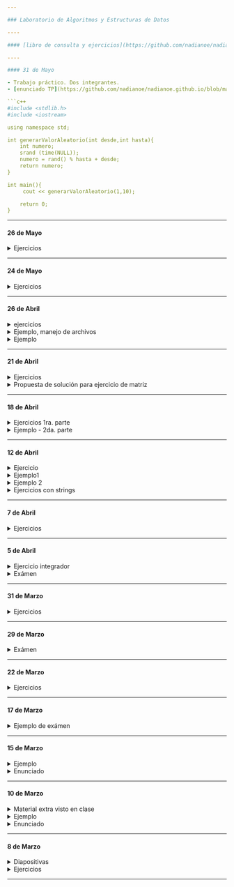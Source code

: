 ```yaml
---

### Laboratorio de Algoritmos y Estructuras de Datos

----

#### [libro de consulta y ejercicios](https://github.com/nadianoe/nadianoe.github.io/blob/master/laboratorio4to/Nell%20Dale_%20Chip%20Weems%20-%20Programaci%C3%B3n%20y%20resoluci%C3%B3n%20de%20problemas%20con%20C++-McGraw%20Hill%20(2007).pdf)

----

#### 31 de Mayo

- Trabajo práctico. Dos integrantes.
- [enunciado TP](https://github.com/nadianoe/nadianoe.github.io/blob/main/Trabajo%20Pr%C3%A1ctico%20N%C2%B01.pdf)

```c++
#include <stdlib.h>
#include <iostream>

using namespace std;

int generarValorAleatorio(int desde,int hasta){
    int numero;
    srand (time(NULL));
    numero = rand() % hasta + desde;
    return numero;
}

int main(){
     cout << generarValorAleatorio(1,10);

    return 0;
}
```

-----

#### 26 de Mayo

<details>
	<summary> Ejercicios </summary>
	
1. Crear uyna función que reciba como parámetro un nombre de archivo, una extensión y
luego retorne un string que contenga el contenido del archivo indicado.
	
</details>

-----

#### 24 de Mayo

<details> 
	<summary> Ejercicios </summary>

1. Crear una función que reciba como partámetros un char y un numero entero que representa una cantidad de líneas
   y deberá imprimir lo siguiente:
```
1. $
2. $$
3. $$$
...
```

```
2. Crear una funciòn que reciba un string y retorne un nuevo string compuesto por aquellos caracteres que
   tienen asociado un índice par.
3. Crear una funciòn que reciba un string y retorne un nuevo string compuesto por aquellos caracteres que
   tienen asociado un índice impar.
4. Crear una función que reciba un string y luego imprima cada tipo de letra que lo compone con su respectiva
   cantidad. Ejemplo: si se ingresa la palabra "ala", se imprimirá:
  ```
  cantidad de letra a: 2
  cantidad de letra l: 1
 ```	
	
</details>

------

#### 19 de Mayo

<details>
	<summary> Enunciado </summary>
	
1. Crear una función que reciba como parámetro un número y luego lo
   imprima 50 veces.
	
2. Crear una función que reciba como parámetro dos números y luego retorne
   el resultado de la siguiente operación:
```
	(( x^2 + x^3) / 3) + y^4 
```
3. Crear una función que reciba como parámetro un número mayor a cero y luego
   retornee la cantidad de múltiplos de 3 que existen desde el número -1000
   hasta el número ingresado.
4. Crear una función que reciba como parámetro un carácter (variable de tipo char) 
   y luego indique si el char recibido es vocal o no lo es. Para realizar esto,
   deberá retornar una variable de tipo bool.
5. Crear una función que reciba una palabra y luego retorne la cantidad de vocales que 
   contiene la palabra recibida.
	
</details>

-------

#### 17 de Mayo

<details>
	<summary> Enunciado </summary>
	
1. Realizar una función que muestre el siguiente menú y realice las siguientes operaciones:
```
1. Suma
2. Resta
3. Multiplicación
4. División
5. Salir
```
	
2. Realizar una función que reciba dos valores: horas y minutos y
muestre por pantalla cuánto tiempo falta para las 12:05 hs.
	
3. Realizar una función que reciba como argumento dos números. Uno de los números
   representará la base de una potencia; el otro, representará el exponente de una
   potencia. La función deberá retornar el valor de la potencia correspondiente.
   Utilizar un ciclo para las repetitivas multiplicaciones.

4. Realizar una función que reciba una cadena de texto y un
carácter. La función debe añadir al final de la cadena el carácter
enviado.
	
5. Realizar una función que reciba 3 números y luego retorne el número màs grande
   recibido.
   
6. Realizar un programa que reciba dos números correspondientes a la cantidad
   de filas y de columnas de una matriz, luego se deberá imprimir por consola
   una matriz de símbolos '@' teniendo en cuanta las dimensiones indicadas.
	
</details>

-----

#### 10 de Mayo

<details>
	<summary> Enunciado 2 </summary>

- Con respecto al enunciado anterior, realizar:
	
1. Crear un programa que escriba el resultado del punto 1 en un archivo llamado "tablasDel1Al10.txt".
2. Crear un programa que escriba en un archivo el resultado del ejercicio 3 para 5 nombres recibidos por consola.
   Todos los resultados deberàn estar en el mismo archivo.
3. Crear un programa que lea el archivo del punto anterior y luego imprimir la cantidad de letras "a" presentes
   en todo el archivo.
4. Crear un programa que sirva para registrar datos de personas. Se deberán pedir: nombre, apellido y edad.
Cada registro debrà estar escrito en un renglòn distinto y cada dato deberá estar separado por una coma.
El archivo deberá llamarse "datosDePersonas.csv".
</details>

<details> 
	<summary> Enunciado </summary>
	
------

### Laboratoria de algoritmos y estructuras de datos

#### Enunciado 10 de Mayo del año 2022

--------------

- Recuerde que los nombres de variables deben tener nombres
declarativos.

1. Crear un programa que imprima por consola las tablas
de multiplicación del 1 al 10 con el siguiente formato:
```
1 x 1 = 1
1 x 2 = 2
1 x 3 = 3
...

2 x 1 = 2
2 x 2 = 4
2 x 3 = 6
...

3 x 1 = 3
3 x 2 = 6
3 x 3 = 9
...

...

...

10 x 1 = 10
10 x 2 = 20
...
```

2. Crear un programa que reciba por consola un número positivo y luego
imprima por consola los números desde el 1 hasta el número recibido.

3. Crear un programa que reciba por consola un nombre y luego enumere
sus letras con el siguiente formato:
```
Nombre ingresado: Gloria.

Letras:

1° letra con índice 0 -> G
2° letra con índice 1 -> l
3° letra con índice 2 -> o
4° letra con índice 3 -> r
5° letra con índice 4 -> i
6° letra con índice 5 -> a
```

4. Crear un programa que reciba una palabra e imprima sólo
los caractéres con índices pares uno abajo del otro.

5. Teniendo en cuenta el siguiente programa,
``` c++
    string palabra;
    cin >> palabra;
    
    char primerLetra = palabra[0];
    char segundaLetra = palabra[1];
    
    string concatenacion = "";
    concatenacion = concatenacion + primerLetra;
    concatenacion = concatenacion + segundaLetra; 
```
modificarlo para que, mediante la concatenación, genere un
string que contenga la segunda mitad de las letras de la palabra
recibida y luego la imprima.

Por ejemplo, si se recibe la palabra "abecedario", deberá imprimir
el string "dario".

En caso de palabras con una cantidad de letras impar, deberá imprimir
las últimas 3 letras.

Además, la palabra recbida deberá tener más de 7 letras. En caso de
que no las contenga, deberá imprimir un mensaje pidiendo que 
ingrese una nueva palabra.

En caso de que el usuario ingrese "fin", el programa deberá finalizar.

</details>

------

#### 26 de Abril

<details>
	<summary> ejercicios </summary>
	
1. Crear un archivo y agregarle un contenido a elección.
Realizar un programa en el cual el usuario ingrese por consola el
nombre de un archivo a abrir, lo lea completamente e imprima su
información tal cual está escrita, por pantalla.
	
2. Pedir a un usuario 3 nombres y 3 números. Luego, escribir un
archivo con la cantidad de repeticiones correspondientes a cada número
recibido. Ejemplo: si se ingresó "Gloria" y el número 5, se deberá escribir
"Gloria" 5 veces.
	
3. Realizar un programa en el cual el usuario ingrese por consola el
nombre de un archivo a abrir y otro string con un nombre de
persona. El programa deberá indicar si el nombre recibido se encuentra escrito en el archivo.
	
4. Escribir en un archivo llamado "matriz.txt" la matriz generada en el ejercicio 8 
   correspondiente al día 18 de Abril.
	
</details>

<details>
	<summary> Ejemplo, manejo de archivos </summary>
	
```c++
#include <iostream>
#include <fstream>

using namespace std;

int main () {
    
    /*

	ifstream archivo;
	string frase;
	archivo.open("ejemplo.txt");
	archivo >> frase;
	archivo.close();
	cout << frase << endl;

	archivo.open("ejemplo.txt");
	getline(archivo, frase,'!');
	archivo.close();
	cout << frase << endl;

	ofstream archivo1;
	archivo1.open("ejemplo.txt",ios::app);
	cout << "Ingrese una frase" << endl;
	cin >> frase;
	archivo1 << frase << endl;
	archivo1.close();

	string frase;
	cout << "Ingrese una frase con espacios:" << endl;
	getline(cin,frase);
	cout << frase;
  
   */


    
    /**
    
    string frase;
	cout << "Ingrese una frase con espacios:" << endl;
	getline(cin,frase);
	cout << frase;
    **/
    /**
    int cantidadDeMayusculas = 0;
    int cantidadDeMinusculas = 0;
    
    for (int i = 0; i < str.size(); i++) {
        char letra = str[i];
        if ( isupper(letra) ){
            cantidadDeMayusculas++;
        } else {
            cantidadDeMinusculas++;
        }
        if (letra == ' '){
            cantidadDeEspacios++;
        }
    }
    
    cout << "Cantidad de mayúsculas: " << cantidadDeMayusculas << endl;
    cout << "Cantidad de minúsculas: " << cantidadDeMinusculas << endl;
    */
   
    
  return 0;
}
								      

	
```	
								      
</details>

<details>
	<summary> Ejemplo </summary>

```c++
	
int dia;
cin >> dia;
	
switch (dia) {
  case 1:
    cout << "Hoy is Sábado";
    break;
  case 2:
    cout << "Hoy is Domingo";
    break;
  default:
    cout << "Hoy es algún otro día de la semana";
}
```
	
</details>

----

#### 21 de Abril

<details>
	<summary> Ejercicios </summary>
	
- Realizar los ejercicios del 7 y 18 de Abril con ciclos "for".
	
</details>

<details>
	<summary> Propuesta de solución para ejercicio de matriz </summary>
	
```c++

#include <iostream>

using namespace std;

int main(){
    
    char caracter;
    string matriz;
    int cantidadDeCaracteresPorFila = 0;
    int cantidadDeFilas = 0;
    
    while(cantidadDeFilas < 10){
        
        cout << "Ingrese un caracter: " << endl;
        cin >> caracter;
        string fila;
        
        while (cantidadDeCaracteresPorFila < 10){
            fila = fila + caracter;
            cantidadDeCaracteresPorFila++;
        }
        
        cantidadDeCaracteresPorFila = 0;
        cantidadDeFilas++;
        
        fila = fila + "\n";
        matriz = matriz + fila;
        cout << "La fila generada es: " << fila << endl;
        fila = "";
        
    }
    
    cout << "La matriz es: \n" << matriz << endl; 
    
    return 0;
}

	
```
	
</details>

------

#### 18 de Abril

<details> 
	<summary> Ejercicios 1ra. parte </summary>
	
- Escribir programas con ciclos while para:
1. Imprimir en pantalla los números del 1 al 10.
2. Imprimir en pantalla los números del 10 al 1
3. Imprimir en pantalla los números de 2 al 20 incrementando de a dos (2, 4, 6, 8, etc.)
4. Imprimir en pantalla los números de 1 a 16 y sus valores al cuadrado al lado (1 – 1, 2 – 4, 3 – 9, 4 – 16, 5 – 25, etc.)
5. Que sume todos los valores del 1 al 10 y los imprima en pantalla.
6. Que imprima en pantalla todos los múltiplos de 6, desde 6 hasta 30 (6, 12, 18, 24 y 30).
7. Otra versión del ejercicio 5: que suma todos los valores del 1 al 100 y que, además de imprimir el resultado, 
   imprima el string  "1+2+3+4+5+.....".
8. Que imprima una matriz 10 x 10 que en vez de contener números, contenga repeticiones de un tipo de caracter por fila.
   El caracter deberá ser elegido por el usuario.

</details>


<details>
	<summary> Ejemplo - 2da. parte </summary>
	
```c++
#include <iostream>
#include <cctype>
using namespace std;

int main() {

  string nombre = "Gloria Flores";
  cout << nombre.size() << endl;
  cout << nombre.length() << endl;
  nombre.erase(4,1);
  nombre.erase(2);
  nombre.insert(1,"hola");
  nombre.substr(1,2);
  nombre.substr(3);
  cout << nombre << endl;

  char letra1 = tolower(nombre[3]);
  cout << letra1 << endl;
	
  char letra2 = toupper(nombre[3]);
  cout << letra2 << endl;

  return 0;
}

/**
https://www.cplusplus.com/reference/cctype/
https://www.cplusplus.com/reference/string/string/
*/
```
</details>
	
----

#### 12 de Abril

<details>

<summary> Ejercicio </summary>

1.
- Crear un programa que sirva para registrar los siguientes datos de productos:
    - nombre
    - precio
	
- El programa deberá proveerle al usuario las siguientes tareas:

* Registrar un producto.
  Aquí se deberá pedir el nombre del producto y su precio.

* Imprimir el importe parcial a pagar.
  - Aquí se deberá imprimir el importe a pagar por 
  los productos registrados hasta el momento.
  - Cuando se termine de mostrar el importe mencionado, 
  el programa deberá proveer la opción de realizar
  un nuevo registro.

* Finalizar registro. 
  Aquí se deberá imprimir el importe total a pagar.
  - Cuando se termine de mostrar el importe mencionado, 
  el programa no deberá dar la opción de realizar 
  un nuevo registro.
  
2. Realizar un programa donde se ingresen dos números
(primero el menor, luego el mayor) y luego se muestren todos los
números intermedios (incluyendo los extremos).
	
</details>

<details>
	<summary> Ejemplo1 </summary>

```c++

#include <iostream>

using namespace std;

int main (){

  string palabra = "casa";
  // c - 0, a - 1, s - 2, a - 3
  cout << palabra[3] << endl;  
  
  string str1, str2, str3, str4;
  
  str1 = "Esto es un a frase#$#$&$56";  
  
  char caracter1 = 'f';
  char caracter2 = '#';
  
  bool comparacion = caracter1 == caracter2;
  
  //str2 = 'x'; // "x"
  str2 = "hojaldre";

  cin >> str2;
  int size = str2.size();

  str2 = "empa\"nada"; // empa"nada
  cout << str2 << endl;
  
  str2 = str2 + " hola"; // hoja hola
  
  cout << str2 << endl;
  str4 = "hola";
  
  str2 = "def";
  str1 = "abc";
  str3 = str1 + str2;
  
  string nombre = "Gabriela";
  int indice = 1;
  cout << nombre[indice + 2] <<  endl;
  
  nombre[0] = 'a'; //aabriela
  nombre[2] = 'j'; //aajriela
  nombre[5] = ' '; //aajri la
  
  cout << nombre <<  endl;

  cout << str3  << '\n';
  
  return 0;
}
		   
```
	
</details>
	
<details>
	<summary> Ejemplo 2 </summary>
	
```c++
#include <iostream>
#include<string>

using namespace std;

int main() {

    string nombre;
    cin >> nombre;
    
    char letra1 = nombre[0];
    char letra2 = nombre[1];
    
    cout << letra1 << endl;
    cout << letra2 << endl;
    
    string concatenacion = "";
    concatenacion = concatenacion + letra1;
    concatenacion = concatenacion + letra2;
    
    cout << "valor nuevo: " << concatenacion << endl;
    

  return 0;
}
	
```	
</details>

<details>

<summary> Ejercicios con strings </summary>

1. Realizar un programa donde el usuario ingrese una palabra y se
muestren todas las letras de la palabra separadas por un salto de
línea (una letra por renglón).
2. Realizar un programa donde el usuario ingrese dos cadenas de
texto y el programa compare la última letra de ambas cadenas y
muestre si son o no iguales.
3. Realizar un programa en donde el usuario ingrese una cadena de
texto y luego una letra. Se deberá mostrar la cadena con su última
letra cambiada por la ingresada.
4. Realizar un programa que reciba una cadena de texto y devuelva
el número de minúsculas y mayúsculas.
5. Realizar un programa que muestre el reverso de una cadena de
texto. Por ejemplo: el reverso de “asado” es “odasa”.
	
</details>

----
#### 7 de Abril

<details>
	<summary> Ejercicios </summary>

1. Realizar un programa que imprima por pantalla los números del 1 al 2000.
	
2. Realizar un programa que le permita realizar *repetitivamente* el ingreso
de un número y luego imprimir el resultado de multiplicar ese número por dos.
La repetición deberá suceder hasta que el usuario ingrese el número cero.
	
3. Realizar un programa que le permita al usuario ingresar 5 números y luego 
imprimir el resultado correspondiente a la suma de los números ingresados.

4. Realizar los ejercicios 1 y 2 de la página 246.
	
</details>

----
	
#### 5 de Abril

<details>
	<summary> Ejercicio integrador </summary>
Crear un programa que reciba un número y luego indique si el número ingresado pertenece
al conjunto A, al conjunto B, al conjunto C o a todos los conjuntos.
	
```
 A = (1, 10) U (130, 1000] 
 B = [-1, 3)  U (500, 800)
 C = (0, 5000) U [5001, +infinito)
```
	
Tener en cuenta que:
	
```
A ∩ B ∩ C = (1,3] U (500, 800)
```
	
</details>


<details>
	<summary> Exámen </summary>
	
1. Calcular y comentar los valores de verdad de las variable a, b y f en aquellas líneas donde aparecen.
Copiar todo el código en un archivo llamado ejercicio1_29deMarzo.cpp y colocar las respuestas como comentarios de  c++.

```c++
int main(){
	
	bool a = true;
	bool b = false;
	int c = 0;
	int d = 123;
	int e = 100;
	bool f = c == 0;
	f = c > 12;
	f = d > 89;
	f = e >= 100;
	f = e > 100;
	f = (f && e == 5) || c == 0;
	f = !a || d == 0;
	f = d == 0;
	f = d != 0;
	f = !b && e != 0;
	c++;
	f = c == 90;
	c++;
	d--;
	f = c > 90 && d < 0;
	f = !b || !f;
	a = !f && d > 0;
	e++;
	b = e == 12 || e == 13;
	a = (false && !false) || (!true || false)
	a = (d > 0 && d <= 100) || (c != 9)
	f = !(true || false) || (a == false)

}
```

2. Crear un algoritmo mediante diagramas de flujo que sirva para indicar si un número ingresado por el usuario es par o impar.
3. Sea 
```		      
 A = [-3,4] U (12,900) y B = (550,4000)  U (5000,+inf)
```
Crear un algoritmo mediante diagramas de flujo que reciba un número y luego indique si el mismo pertenece
a A, B o a ambos conjuntos.
4. Crear un algoritmo mediante diagramas de flujo que reciba un nombre, un apellido y una edad y luego imprima un saludo que cumpla con el siguiente formato: 
```
Los datos ingresados son los siguientes:
- Nombre: Gloria
- Apellido: Flora
- Edad: 88
```
En el ejemplo, los valores ingresados fueron: Gloria, Flora y 88

5. Implementar los algoritmos creados en los puntos 2, 3 y 4 utilizando el lenguaje de programación c++.
Cada ejercicio deberá estar en un mismo archivo. 
- Se deberá proveer un menú de opciones: 
	- opción 1, utilizar aplicacion de ejercicio 2
	- opción 2, utilizar aplicación de ejercicio 3
	- opción 3, utilizar aplicación de ejercicio 4
- Cuando el usuario elija e ingrese una opción, se deberá poder utilizar la aplicación elegida y luego deberá finalizar el programa.
			      
</details>
	
----
#### 31 de Marzo

<details>
<summary> Ejercicios  </summary>  
- Página 202, ejercicio 3 y ejercicio 6
</details>

----

#### 29 de Marzo

<details>
<summary> Exámen  </summary>  


1. Calcular y comentar los valores de verdad de las variable a, b y f en aquellas líneas donde aparecen.
Copiar todo el código en un archivo llamado ejercicio1_29deMarzo.cpp y colocar las respuestas como comentarios de  c++.

```c++
int main(){
	
	bool a = true;
	bool b = false;
	int c = 89;
	int d = 0;
	int e = 12;
	bool f = c == 0;
	f = c > 12;
	f = c > 89;
	f = c >= 89;
	f = f && e == 5;
	f = !a || d != 0;
	f = d == 0;
	f = d != 0;
	f = !b && e > 0;
	c++;
	f = c == 90;
	c++;
	d--;
	f = c > 90 && d < 0;
	f = b && !f;
	a = !f && d > 0;
	e++;
	b = e == 12 || e == 13;
	a = (true && !false) || (false || false)
	a = (d > 0 && d < 100) || (c == 89)
	f = !(true || false)

}
```

2. Crear un algoritmo mediante diagramas de flujo que sirva para indicar si un número ingresado por el usuario es impar y menor a 100, en caso de que el número ingresado no cumpla con los requisitos, deberá imprimir "No es impar y menor a 100".
3. Crear un algoritmo mediante diagramas de flujo que reciba un número y luego indique si el mismo es positivo, negativo o igual a cero.
4. Crear un algoritmo mediante diagramas de flujo que reciba dos nombres y luego imprima un saludo que cumpla con el siguiente formato: "¡Hola, Gloria y Walter!" (en este caso, los nombres ingresados fueron Gloria y Walter).
5. Implementar los algoritmos creados en los puntos 2, 3 y 4 utilizando el lenguaje de programación c++.
Cada ejercicio deberá estar en un mismo archivo. 
- Se deberá proveer un menú de opciones: 
	- opción 1, utilizar aplicacion de ejercicio 2
	- opción 2, utilizar aplicación de ejercicio 3
	- opción 3, utilizar aplicación de ejercicio 4
- Cuando el usuario elija e ingrese una opción, se deberá poder utilizar la aplicación elegida y luego deberá finalizar el programa.

			      
</details>

----
#### 22 de Marzo

<details>
<summary> Ejercicios </summary>  

1. Capítulo 5
- Ejercicios de preparación para exámen
	- Página 198, ejercicios 5 y 10
	- Página 199, ejercicios 14 y 15

- Ejercicios de calentamiento para programación
	- Página 199, ejercicio 1
	- Página 200, ejercicio 10	
2. Crear una aplicación que sirva para calcular el área de un triángulo siendo la base y la altura ingresadas por el usuario (recordatorio: area = (base * altura) / 2 para cualquier tipo de triángulo).
3. Crear una aplicación que sirva para realizar las cuatro operaciones básicas (suma, resta, división y multiplicación) con dos números ingresados por el usuario. El usuario deberá elegir qué operación realizar.
4. Modificar el programa del ejercicio anterior para que se muestre un mensaje de error si se intenta dividir por cero (recordatorio: 0/k = 0, k/0 = indefinido para cualquier k).
5. Realizar una aplicación que calcule el monto total a pagar por cada cliente de una librería. El sistema deberá recibir la cantidad de libros que comprará el cliente y luego imprimir el monto total a abonar. 
Con respecto a los precios de los libros, todos los libros cuestan $300 pero llevando más de 5 libros cuestan $250 c/u.
6. Realizar un programa donde el usuario ingrese un número y que muestre por pantalla si el mismo es par o impar

</details>

---

#### 17 de Marzo
<details>
<summary> Ejemplo de exámen </summary>  

1. Calcular y comentar el valor de verdad de las siguientes expresiones.

```c++
int main(){
	
	int a = 5;
	int b = 6;
	bool c = true;
	bool d = a <= 5;
	d = a >= 100;
	d = a == 6;
	d = !(a == 6);
	d = a == b;
	b--; 
	d = a == b;
	a++;
	d = b == a;
	b = 2;
	a = 1;
	d = a > -10 && a < 10;
	d = b <= 2 || b >= 200;
	d = b == 1 || b == 22;
	d = a < 5 && b > 0;
	d = a >= 70 && true;
	d = false || b <= 10;
	d = a == 1 || a == -1;
	d = a > 1 || a < -1;
	d = (true && false) || (true && true);
	d = (false || true) || (true && false);
	d = !d;
	d = d && d;
	d = d || d;
	d = (!d) || d;

}
```

2. Crear un algoritmo mediante diagramas de flujo que sirva para recibir un número y
luego indicar si el mismo es mayor o igual a 19. En caso de que no lo sea, deberá imprimir
"intente nuevamente".
3. Crear un algoritmo mediante diagramas de flujo que sirva para recibir un nombre y 
luego imprimir una triplicación del mismo.
Es decir, por ejemplo, si el ususario ingresa "Gloria", el algoritmo deberá imprimir
"GloriaGloriaGloria".
4. Crear un algoritmo mediante diagramas de flujo que reciba dos números e indique si uno de ellos es la triplicación del 
otro. Es decir, por ejemplo, si el ususario ingresa el 3 y el 9, el algoritmo deberá imprimir
"El segundo número es la triplicación del primero"´; en caso contrario, deberá imprimir "El primer número
es triplicación del segundo" o "intente nuevamente". (Incluir la utilización de un "else if").
5. Implementar los algoritmos creados en los puntos 2, 3 y 4 utilizando el lenguaje de programación c++.
Cada ejercicio deberá estar en un mismo archivo. 
- Se deberá proveer un menú de opciones: 
	- opción 1, utilizar aplicacion de ejercicio 2
	- opción 2, utilizar aplicación de ejercicio 3
	- opción 3, utilizar aplicación de ejercicio 4
- Cuando el usuario elija e ingrese una opción, se deberá poder utilizar la aplicación elegida y luego
  deberá finalizar el programa.


</details>

---

#### 15 de Marzo

<details>

<summary> Ejemplo  </summary>  

```c++
#include <iostream>

using namespace std;

int main(){
    
    /* Sea A un conjunto tal que 
       
       A = (-∞,2) U [4,10]
      
    */
    
    int a = 5;
    
    
    if(a < 2){
        cout << "Es menor a 2. Pertenece a A."  << endl;
    } else if (a >= 4 && a <= 10){
        cout << "Está entre 4 y 10. Pertenece a A" << endl;
    } else {
        cout << "No pertenece a A."<< endl;
    }
    
    a = a + 1;
    a = a - 1;
    a = 2 * a;
    a = a + 2;
    a = a + 1;
    a++;
    a = a - 1;
    a--;
    
    int b,c,d;
    
    b = 1;
    b++;
    c = b;
    
    cout << c << endl;
    
    /** negación **/
    
    bool f = true;
    f = !f; // false
    f = b > 90;
    f = !(b > 2);
    
    /** trabajo con strings **/
    
    string d = "hola";
    d = d + d; // "holahola"
    string e = "chau";
    e = e + d; // "holaholachau"

    return 0;
}
```
</details>

<details>

<summary> Enunciado </summary>

1. Crear una variable de tipo int que se llame "num1" y contenga al número 10
2. Crear una variable de tipo string que se llame "palabra" y contenga el dato "abcdef"
3. Crear una variable de tipo bool que se llame "esCierto" y contenga el dato false
4. Cambiar el valor de la variable "num1", la misma deberá contener el valor que contiene
pero incrementado en 1.
5. Cambiar el valor de la variable "palabra", la misma deberá contener 3 repeticiones del
valor que ya contiene.
6. Cambiar el valor de la variable "esCierto", la misma deberá contener la negación del valor 
que ya contiene.
7. Cambiar el valor de la variable "num1", la misma deberá contener el doble del valor que
ya contiene.
8. Crear una variable de tipo int que se llame "num2" y contenga el valor de la variable "num1"
incrementado en 4
9. Modificar el valor de la variable "num2", la misma deberá contener el valor que contiene pero disminuido en 2

</details>

----

#### 10 de Marzo

<details> 

<summary> Material extra visto en clase </summary>

- [diapositivas](https://github.com/nadianoe/nadianoe.github.io/blob/master/laboratorio4to/Clase%203_C++.pdf)
- [tablas de verdad](https://raw.githubusercontent.com/nadianoe/nadianoe.github.io/master/laboratorio4to/tabladeverdad.jpg)

</details>


<details> 

<summary> Ejemplo </summary>

```c++
#include<iostream>

using namespace std;

int main(){

	// este es un comentario de una línea

	/* 
	este es un 
	comentario
	de varias lineas
	*/

	/**
	enteros -> int
	cadenas "sdgdfg" "3453#$%#$&/"  -> string
	decimales -> float
	bool -> true , false
	**/


	/* imprimir por consola */
	cout << "aaaaaa" << endl;

	cout << "bbbbbb" << endl;

	cout << "cccccc" << endl;

	/** pedir un número por consola **/
	cout << "Ingrese un número" << endl;

	int numero = 234;
	numero = 23;
	numero = 45;

	string hola = "Nadia     &/$%&)()"; 
	
	int numero1;
	cin >> numero1;
	cout << "El número ingresado fue: " << numero1 << endl;

    	/** pedir un nombre por consola **/
	cout << "Ingrese un nombre" << endl;
	string nombre;
	cin >> nombre;
	cout << "El nombre ingresado fue:" << nombre << endl;


	/**
	int f = 4;
	int g = 1;
	int suma = f + g; // 5
	string h = "1";
	string i = "5";
	string c = h + i; // "15"
	**/



	/**
	    comparadores: 
		== , != , < , >, <= , >= 
   	**/

	int a = 23;
	int b = 1;

	bool condicion = a == 34;
	condicion = a != 4;
	condicion = a > 3;
	condicion = a >= 5;
	condicion = a <= 100;
	condicion = a == b;
	condicion = a < b;
	condicion = a == 23;
	condicion = false;
	condicion = true;
	condicion = false && false;
	condicion = false || true;
	condicion = !true;
	condicion = b > 0 && b < 10;


	if (condicion){
		cout << "hola"<< endl;
	} else {
		cout << "chau" << endl;
	}

	cout << "fin";

	return 0;
}
```
</details>


<details> 

<summary> Enunciado </summary>

- Programar en c++ los algorimos realizados la clase pasada.
- Cada ejercicio debe estar en un archivo separado.

</details>

----

#### 8 de Marzo 


<details>

<summary> Diapositivas </summary>

- [diapositivas, parte 1](https://github.com/nadianoe/nadianoe.github.io/blob/master/laboratorio4to/Clase%201_%20Introducción%20al%20Laboratorio.pdf)
- [diapositivas, parte 2](https://github.com/nadianoe/nadianoe.github.io/blob/master/laboratorio4to/Clase%202_%20Sentencias%20condicionales.pdf)

</details>

<details>
<summary> Ejercicios </summary>

1. Crear un algoritmo que reciba dos números y luego indique cuál es el número mayor.
2. Crear un algoritmo que reciba un número y luego indique si el nùmero recibido es igual o distinto a 800.
3. Crear un algoritmo que reciba un número e indique si el nùmero recibido es mayor a 100 o  menor a 50.
4. Crear un algoritmo que reciba un número e indique si el nùmero recibido es mayor a 18 y menor a 90.
5. Crear un algoritmo que reciba la edad del usuario y luego indique si es mayor o menor de edad.
6. Crear una aplicación que le muestre un menú al usuario. El menú deberá ofrecerle realizar 2 operaciones:
   - sumar 3 números
   - calcular el promedio de 3 números
   
La aplicación deberá retornar el resultado calculado.

</details>

----

